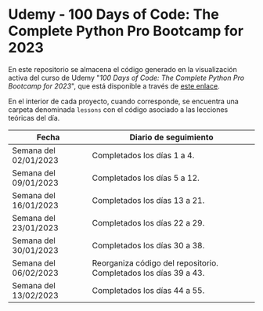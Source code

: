 # Udemy - 100 Days of Code: The Complete Python Pro Bootcamp for 2023

En este repositorio se almacena el código generado en la visualización activa del curso de Udemy "*100 Days of Code: The Complete Python Pro Bootcamp for 2023*", que está disponible a través de [este enlace](https://www.udemy.com/course/100-days-of-code/).

En el interior de cada proyecto, cuando corresponde, se encuentra una carpeta denominada `lessons` con el código asociado a las lecciones teóricas del día.

| Fecha                 | Diario de seguimiento                                            |
|-----------------------|------------------------------------------------------------------|
| Semana del 02/01/2023 | Completados los días 1 a 4.                                      |
| Semana del 09/01/2023 | Completados los días 5 a 12.                                     |
| Semana del 16/01/2023 | Completados los días 13 a 21.                                    |
| Semana del 23/01/2023 | Completados los días 22 a 29.                                    |
| Semana del 30/01/2023 | Completados los días 30 a 38.                                    |
| Semana del 06/02/2023 | Reorganiza código del repositorio. Completados los días 39 a 43. |
| Semana del 13/02/2023 | Completados los días 44 a 55.                                    |
